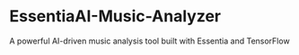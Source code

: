 # EssentiaAI-Music-Analyzer
A powerful AI-driven music analysis tool built with Essentia and TensorFlow
